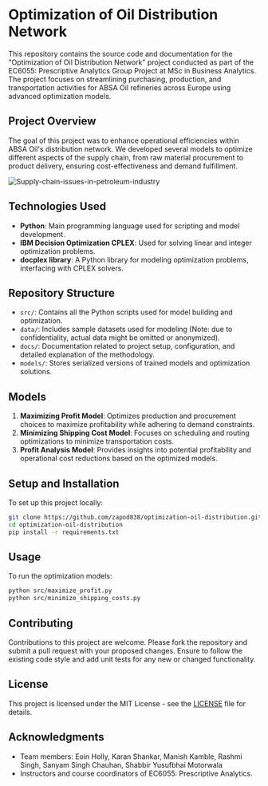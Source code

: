 # Optimization of Oil Distribution Network

This repository contains the source code and documentation for the "Optimization of Oil Distribution Network" project conducted as part of the EC6055: Prescriptive Analytics Group Project at MSc in Business Analytics. The project focuses on streamlining purchasing, production, and transportation activities for ABSA Oil refineries across Europe using advanced optimization models.

## Project Overview

The goal of this project was to enhance operational efficiencies within ABSA Oil's distribution network. We developed several models to optimize different aspects of the supply chain, from raw material procurement to product delivery, ensuring cost-effectiveness and demand fulfillment.

![Supply-chain-issues-in-petroleum-industry](https://github.com/user-attachments/assets/77639830-dd78-43dd-ac08-ff5f6e7d945a)

## Technologies Used

- **Python**: Main programming language used for scripting and model development.
- **IBM Decision Optimization CPLEX**: Used for solving linear and integer optimization problems.
- **docplex library**: A Python library for modeling optimization problems, interfacing with CPLEX solvers.

## Repository Structure

- `src/`: Contains all the Python scripts used for model building and optimization.
- `data/`: Includes sample datasets used for modeling (Note: due to confidentiality, actual data might be omitted or anonymized).
- `docs/`: Documentation related to project setup, configuration, and detailed explanation of the methodology.
- `models/`: Stores serialized versions of trained models and optimization solutions.

## Models

1. **Maximizing Profit Model**: Optimizes production and procurement choices to maximize profitability while adhering to demand constraints.
2. **Minimizing Shipping Cost Model**: Focuses on scheduling and routing optimizations to minimize transportation costs.
3. **Profit Analysis Model**: Provides insights into potential profitability and operational cost reductions based on the optimized models.

## Setup and Installation

To set up this project locally:

```bash
git clone https://github.com/zapod838/optimization-oil-distribution.git
cd optimization-oil-distribution
pip install -r requirements.txt
```

## Usage

To run the optimization models:

```bash
python src/maximize_profit.py
python src/minimize_shipping_costs.py
```

## Contributing

Contributions to this project are welcome. Please fork the repository and submit a pull request with your proposed changes. Ensure to follow the existing code style and add unit tests for any new or changed functionality.

## License

This project is licensed under the MIT License - see the [LICENSE](LICENSE) file for details.

## Acknowledgments

- Team members: Eoin Holly, Karan Shankar, Manish Kamble, Rashmi Singh, Sanyam Singh Chauhan, Shabbir Yusufbhai Motorwala
- Instructors and course coordinators of EC6055: Prescriptive Analytics.
